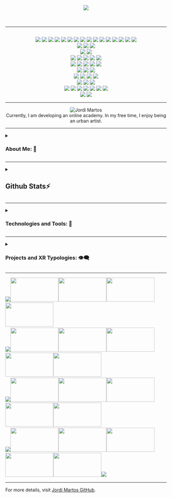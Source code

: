 ﻿<p align="center">
 <img src="https://github.com/PublicAudiovisualXR/Site_PublicAudiovisual_XR/blob/main/assets/Images/Logo/PublicCAI%20White.png"/><br><br>
 <img src="https://komarev.com/ghpvc/?username=jordimartos&style=for-the-badge&color=blueviolet" alt=""/>
</P>

---

<p align="center">
 <br>
 <img src="https://img.shields.io/badge/Patreon-F96854?style=for-the-badge&logo=patreon&logoColor=white"/>
 <img src="https://img.shields.io/badge/LinkedIn-0077B5?style=for-the-badge&logo=linkedin&logoColor=white"/>
 <img src="https://img.shields.io/badge/Behance-0054F7?style=for-the-badge&logo=behance&logoColor=white"/>
 <img src="https://img.shields.io/badge/AngelList-000000?style=for-the-badge&logo=AngelList&logoColor=white"/>
 <img src="https://img.shields.io/badge/Google_Play-414141?style=for-the-badge&logo=google-play&logoColor=white"/>
 <img src="https://img.shields.io/badge/YouTube-FF0000?style=for-the-badge&logo=youtube&logoColor=white"/>
 <img src="https://img.shields.io/badge/Steam-000000?style=for-the-badge&logo=steam&logoColor=white"/>
 <img src="https://img.shields.io/badge/Codepen-000000?style=for-the-badge&logo=codepen&logoColor=white"/>
 <img src="https://img.shields.io/badge/TikTok-000000?style=for-the-badge&logo=tiktok&logoColor=white"/>
 <img src="https://img.shields.io/badge/Mastodon-6364FF?style=for-the-badge&logo=Mastodon&logoColor=white"/>
 <img src="https://img.shields.io/badge/X-000000?style=for-the-badge&logo=x&logoColor=white"/>
 <img src="https://img.shields.io/badge/WhatsApp-25D366?style=for-the-badge&logo=WhatsApp&logoColor=white"/>
 <img src="https://img.shields.io/badge/Facebook-1877F2?style=for-the-badge&logo=facebook&logoColor=white"/>
 <img src="https://img.shields.io/badge/Instagram-E4405F?style=for-the-badge&logo=instagram&logoColor=white"/>
 <img src="https://img.shields.io/badge/Pinterest-%23E60023.svg?&style=for-the-badge&logo=Pinterest&logoColor=white"/>
 <img src="https://img.shields.io/badge/SoundCloud-FF3300?style=for-the-badge&logo=soundcloud&logoColor=white"/>
<br>
 <img src="https://img.shields.io/badge/Academia-fff?style=for-the-badge&logo=academia&logoColor=black"/>
 <img src="https://img.shields.io/badge/Medium-12100E?style=for-the-badge&logo=medium&logoColor=white"/>
 <img src="https://img.shields.io/badge/Slideshare-0077B5?style=for-the-badge&logo=slideshare&logoColor=white"/>
<br>
 <img src="https://img.shields.io/badge/PayPal-00457C?style=for-the-badge&logo=paypal&logoColor=white"/>
 <img src="https://img.shields.io/badge/Stripe-626CD9?style=for-the-badge&logo=Stripe&logoColor=white"/>
<br>
 <img src="https://img.shields.io/badge/Twitch-9146FF?style=for-the-badge&logo=twitch&logoColor=white"/>
 <img src="https://img.shields.io/badge/Udemy-EC5252?style=for-the-badge&logo=Udemy&logoColor=white"/>
 <img src="https://img.shields.io/badge/W3Schools-04AA6D?style=for-the-badge&logo=W3Schools&logoColor=white"/>
 <img src="https://img.shields.io/badge/ChatGPT-74aa9c?style=for-the-badge&logo=openai&logoColor=white"/>
 <img src="https://img.shields.io/badge/Gemini-8E75B2?style=for-the-badge&logo=googlebard&logoColor=fff"/>
<br>
 <img src="https://img.shields.io/badge/Slack-4A154B?style=for-the-badge&logo=slack&logoColor=white"/>
 <img src="https://img.shields.io/badge/Discord-5865F2?style=for-the-badge&logo=discord&logoColor=white"/>
 <img src="https://img.shields.io/badge/Zoom-2D8CFF?style=for-the-badge&logo=zoom&logoColor=white"/>
 <img src="https://img.shields.io/badge/Microsoft_Teams-6264A7?style=for-the-badge&logo=microsoft-teams&logoColor=white"/>
 <img src="https://img.shields.io/badge/Google%20Meet-00897B?style=for-the-badge&logo=google-meet&logoColor=white"/>
<br>
 <img src="https://img.shields.io/badge/web3%20js-F16822?style=for-the-badge&logo=web3.js&logoColor=white"/>
 <img src="https://img.shields.io/badge/Ethereum-3C3C3D?style=for-the-badge&logo=Ethereum&logoColor=white"/>
 <img src="https://img.shields.io/badge/Blockchain.com-121D33?logo=blockchaindotcom&logoColor=fff&style=for-the-badge"/>
<br>
 <img src="https://img.shields.io/badge/Google%20Analytics-E37400?style=for-the-badge&logo=google%20analytics&logoColor=white"/>
 <img src="https://img.shields.io/badge/Google%20Sheets-34A853?style=for-the-badge&logo=google-sheets&logoColor=white"/>
 <img src="https://img.shields.io/badge/Microsoft_Office-D83B01?style=for-the-badge&logo=microsoft-office&logoColor=white"/>
 <img src="https://img.shields.io/badge/Microsoft_Excel-217346?style=for-the-badge&logo=microsoft-excel&logoColor=white"/>
<br> 
 <img src="https://img.shields.io/badge/Adobe%20Creative%20Cloud-DA1F26?style=for-the-badge&logo=Adobe%20Creative%20Cloud&logoColor=white"/>
 <img src="https://img.shields.io/badge/blender-%23F5792A.svg?style=for-the-badge&logo=blender&logoColor=white"/>
 <img src="https://img.shields.io/badge/Godot-478CBF?style=for-the-badge&logo=GodotEngine&logoColor=white"/>
<br>
 <img src="https://img.shields.io/badge/MDN_Web_Docs-black?style=for-the-badge&logo=mdnwebdocs&logoColor=white"/>
 <img src="https://img.shields.io/badge/Markdown-000000?style=for-the-badge&logo=markdown&logoColor=white"/>
 <img src="https://img.shields.io/badge/Xampp-F37623?style=for-the-badge&logo=xampp&logoColor=white"/>
 <img src="https://img.shields.io/badge/WebAssembly-654FF0?style=for-the-badge&logo=WebAssembly&logoColor=white"/>
 <img src="https://img.shields.io/badge/firebase-ffca28?style=for-the-badge&logo=firebase&logoColor=black"/>
 <img src="https://img.shields.io/badge/OpenGL-FFFFFF?style=for-the-badge&logo=opengl"/>
 <img src="https://img.shields.io/badge/VirtualBox-21416b?style=for-the-badge&logo=VirtualBox&logoColor=white"/>
 <br>
 <img src="https://img.shields.io/badge/Arduino-00979D?style=for-the-badge&logo=Arduino&logoColor=white"/>
 <img src="https://img.shields.io/badge/Raspberry%20Pi-A22846?style=for-the-badge&logo=Raspberry%20Pi&logoColor=white"/>
</p>

---

<p align="center">
 <img src="https://github.com/PublicAudiovisualXR/Site_PublicAudiovisual_XR/blob/main/assets/Images/Gif/DemoQXR20_1.gif" title="Jordi Martos"  alt="Jordi Martos"/><br>
 Currently, I am developing an online academy. In my free time, I enjoy being an urban artist.
</p>

---

<details>
<summary>
 
### About Me: 🫴
 
</summary>

I am a passionate researcher in the world of Extended Reality with experience in development, focusing on user experience and the development of digital twins. 
My interests extend to training and development of digital solutions. 

<img src="https://github.com/PublicAudiovisualXR/Site_PublicAudiovisual_XR/blob/main/assets/Images/Gif/DocsU_GarageStories_CCCB.gif" title="PublicAudiovisual XR"  alt="PublicAudiovisual XR"/> 

### Mentoring and talks: 🧠

- 4th International Conference on Virtual Reality
- HealthTech 2030
- The future of HealthTech2030
- DOC-U Experiencias inmersivas
- Festival LH-XR 2020
- GS X DOCSBCN
- LEA (Laboratorio de Educación Aumentada)
- CEFIRE #RealitatVirtual i #RealitatAugmentada a l'aula
- 2ª edició de fira FRICS 2017
- Exposición "Press Start" del Espai Cultura
- Hack And Art Day #8
- Immersió & LeagueOfLegends al JovesSagnier
- Linkafesta 2016 al Jardins de la Pau
- Consumo y creación de contenidos inmersivos (INS Premià de Mar)
- Fotografia esfèrica immersiva al SabaTIC
- Taller RealitatVirtual i Educació al Pla de l'Estany
- RealitatVirtual i Educació a la Jornada mSchools Mobile World Capital
- Frics
- Tecnologia i societat, RealidadVirtual en MakerConvent VR
- Workshop immersiu de Terror amb OculusRift i GoogleCardboard
- Mini Maker Faire Barcelona
- Taller sobre Realidad Virtual y Educación en Espiral, UOC
- III edició Recorreguts Sonors. Accions i Mutacions Sonores
- Realitat Virtual inmersiva i Astronomia
- European Balloon Festival
- MAD Barcelona - II Simultaneous Digital Art Show
- Itnig
- Aumentame
- XIII Jornades Tecnòlogiques de STUCOM
- La Caja Fuerte - Laboratorio Artístico
- TicDate
- 1er Barcelona Virtual Reality Meetup
- Primer taller VR en "Orgatecnos"
- Primera app VR educativa en catalan en "HackatH2On".

</details>

---

<details>
<summary>
 
 ## Github Stats⚡
 
 </summary>

<p align="center">
 <img src="https://github-profile-summary-cards.vercel.app/api/cards/profile-details?username=jordimartos&theme=synthwave"/><br>
 <img width="800" height="220" src="https://streak-stats.demolab.com?user=jordimartos&theme=synthwave&hide_border=true&border_radius=5&card_width=800"><br>  <img width="600" height="200" src="https://github-readme-stats.vercel.app/api?username=jordimartos&show_icons=true&theme=synthwave">
 <img width="400" height="200" src="https://github-readme-stats.vercel.app/api/top-langs/?username=jordimartos&size_weight=0.0005&count_weight=0.3&layout=compact&theme=synthwave"><br><br>
  <img src="https://github-readme-activity-graph.vercel.app/graph?username=jordimartos&theme=xcode"/><br><br>
  <img src="https://github-profile-trophy.vercel.app/?username=jordimartos&theme=dracula"/> 
</P>

</details>

---

<details>
<summary>
 
### Technologies and Tools: 🥷

</summary>
 
### Languages:
| Python | C# | JavaScript | PHP | Q# | Solidity | HTML5 | CSS3 |
|----------|----------|----------|----------|----------|----------|----------|----------|
| <img src="https://techstack-generator.vercel.app/python-icon.svg" title="Python"  alt="Python" width="55" height="55"/> | <img src="https://techstack-generator.vercel.app/csharp-icon.svg" title="CSharp"  alt="CSharp" width="55" height="55"/> | <img src="https://techstack-generator.vercel.app/js-icon.svg" title="JavaScript"  alt="JavaScript" width="55" height="55"/> | <img src="https://github.com/devicons/devicon/blob/master/icons/php/php-original.svg" title="PHP"  alt="PHP" width="55" height="55"/> | <img src="https://github.com/devicons/devicon/blob/master/icons/quasar/quasar-original.svg" title="Quasar"  alt="Quasar" width="55" height="55"/> | <img src="https://github.com/devicons/devicon/blob/master/icons/solidity/solidity-original.svg" title="solidity" alt="solidity" width="55" height="55"/> | <img src="https://github.com/devicons/devicon/blob/master/icons/html5/html5-original.svg" title="Html5"  alt="Html5" width="55" height="55"/> | <img src="https://github.com/devicons/devicon/blob/master/icons/css3/css3-original.svg" title="Css3"  alt="Css3" width="55" height="55"/> |

### Frameworks/Libraries:
| PyTorch | ASP.NET | TensorFlow | Unity | Unreal | Xamarin | OpenCV | Bootstrap | Three.js | A-Frame | WebXR |
|----------|----------|----------|----------|----------|----------|----------|----------|----------|----------|----------|
| <img src="https://github.com/devicons/devicon/blob/master/icons/pytorch/pytorch-original.svg" title="PyTorch"  alt="PyTorch" width="55" height="55"/> | <img src="https://github.com/dotnet/docs/blob/cb475ed45f881e9462e34764480d3b0ebce85e91/docs/images/hub/netcore.svg" title="ASP .NET Core"  alt="ASP .NET Core" width="55" height="55"/> | <img src="https://github.com/devicons/devicon/blob/master/icons/tensorflow/tensorflow-original.svg" title="TensorFlow"  alt="TensorFlow" width="55" height="55"/> | <img src="https://github.com/devicons/devicon/blob/master/icons/unity/unity-original.svg" title="Unity"  alt="Unity" width="55" height="55"/> | <img src="https://github.com/devicons/devicon/blob/master/icons/unrealengine/unrealengine-original.svg" title="Unreal"  alt="Unreal" width="55" height="55"/> | <img src="https://github.com/devicons/devicon/blob/master/icons/xamarin/xamarin-original.svg" title="Xamarin"  alt="Xamarin" width="55" height="55"/> | <img src="https://github.com/devicons/devicon/blob/master/icons/opencv/opencv-original.svg" title="OpenCV"  alt="OpenCV" width="55" height="55"/> | <img src="https://github.com/devicons/devicon/blob/master/icons/bootstrap/bootstrap-original.svg" title="Bootstrap"  alt="Boostrap" width="55" height="55"/> |<img src="https://github.com/devicons/devicon/blob/master/icons/threejs/threejs-original.svg" title="Bootstrap"  alt="Boostrap" width="55" height="55"/> | <img src="https://upload.wikimedia.org/wikipedia/commons/9/92/A-Frame_logo.png" title="A-Frame"  alt="A-Frame" width="55" height="55"/> | <img src="https://immersiveweb.dev/webxr-logo.svg" title="WebXR"  alt="WebXR" width="55" height="55"/> |

### Data Tools:
| Hadoop | Jupyter | Spyder | MySQL | SAS | Power BI | D3.js | Azure | Google Cloud | Git | GitHub | CUDA |
|----------|----------|----------|----------|----------|----------|----------|----------|----------|----------|----------|----------|
| <img src="https://github.com/devicons/devicon/blob/master/icons/hadoop/hadoop-original.svg" title="Hadoop"  alt="Hadoop" width="55" height="55"/> | <img src="https://github.com/devicons/devicon/blob/master/icons/jupyter/jupyter-original.svg" title="Jupyter"  alt="Jupyter" width="55" height="55"/> | <img src="https://github.com/devicons/devicon/blob/master/icons/spyder/spyder-original.svg" title="Spyder"  alt="Spyder" width="55" height="55"/> | <img src="https://techstack-generator.vercel.app/mysql-icon.svg" title="MySQL"  alt="MySQL" width="55" height="55"/> | <img src="https://techstack-generator.vercel.app/sass-icon.svg" title="SAS"  alt="SAS" width="55" height="55"/> | <img src="https://github.com/microsoft/PowerBI-Icons/blob/main/SVG/Power-BI.svg" title="Power BI"  alt="Power BI" width="55" height="55"/> | <img src="https://github.com/devicons/devicon/blob/master/icons/d3js/d3js-original.svg" title="D3.js"  alt="d3.js" width="55" height="55"/> | <img src="https://github.com/devicons/devicon/blob/master/icons/azure/azure-original.svg" title="Azure"  alt="Azure" width="55" height="55"/> | <img src="https://github.com/devicons/devicon/blob/master/icons/googlecloud/googlecloud-original.svg" title="Google Cloud"  alt="Google Cloud" width="55" height="55"/> | <img src="https://github.com/devicons/devicon/blob/master/icons/git/git-original.svg" title="Git"  alt="Git" width="55" height="55"/> | <img src="https://techstack-generator.vercel.app/github-icon.svg" title="GitHub"  alt="GitHub" width="55" height="55"/> | <img src="https://www-igm.univ-mlv.fr/~dr/XPOSE2011/CUDA/img/nvidia_logo.svg" title="CUDA"  alt="CUDA" width="55" height="55"/> |

### Environments/Testing:
| Visual Studio | Sublime Text | Atom | Android Studio | Xcode | Postman | GitHub Actions | Azure DevOps | JIRA | Trello | npm | Yarn |
|----------|----------|----------|----------|----------|----------|----------|----------|----------|----------|----------|----------|
| <img src="https://github.com/devicons/devicon/blob/master/icons/vscode/vscode-original.svg" title="Visual Studio Code"  alt="Visual Studio Code" width="55" height="55"/> | <img src="https://upload.wikimedia.org/wikipedia/commons/7/79/Breezeicons-apps-48-sublime-text.svg" title="Sublime Text"  alt="Sublime Text" width="55" height="55"/> | <img src="https://github.com/devicons/devicon/blob/master/icons/atom/atom-original.svg" title="Atom"  alt="Atom" width="55" height="55"/> | <img src="https://github.com/devicons/devicon/blob/master/icons/androidstudio/androidstudio-original.svg" title="Android Studio"  alt="Android Studio" width="55" height="55"/> | <img src="https://github.com/devicons/devicon/blob/master/icons/xcode/xcode-original.svg" title="Xcode"  alt="Xcode" width="55" height="55"/> | <img src="https://github.com/devicons/devicon/blob/master/icons/postman/postman-original.svg" title="Postman"  alt="Postman" width="55" height="55"/> |  <img src="https://github.com/devicons/devicon/blob/master/icons/githubactions/githubactions-original.svg" title="GitHub Actions"  alt="GitHub Actions" width="55" height="55"/> | <img src="https://github.com/devicons/devicon/blob/master/icons/azuredevops/azuredevops-original.svg" title="Azure DevOps"  alt="Azure DevOps" width="55" height="55"/> | <img src="https://github.com/devicons/devicon/blob/master/icons/jira/jira-original.svg" title="Jira"  alt="Jira" width="55" height="55"/> | <img src="https://github.com/devicons/devicon/blob/master/icons/trello/trello-original.svg" title="Trello"  alt="Trello" width="55" height="55"/> | <img src="https://github.com/devicons/devicon/blob/master/icons/npm/npm-original-wordmark.svg" title="npm"  alt="npm" width="55" height="55"/> | <img src="https://github.com/devicons/devicon/blob/master/icons/yarn/yarn-original.svg" title="Yarn"  alt="Yarn" width="55" height="55"/> |

### OS:
| Windows | Ubuntu | macOS | Android | Raspbian | Chrome OS | MS-DOS |
|----------|----------|----------|----------|----------|----------|----------|
| <img src="https://github.com/devicons/devicon/blob/master/icons/windows11/windows11-original.svg" title="Windows"  alt="Windows" width="55" height="55"/> | <img src="https://github.com/devicons/devicon/blob/master/icons/ubuntu/ubuntu-original.svg" title="Ubuntu"  alt="Ubuntu" width="55" height="55"/> | <img src="https://github.com/devicons/devicon/blob/master/icons/apple/apple-original.svg" title="macOS"  alt="macOS" width="55" height="55"/> | <img src="https://github.com/devicons/devicon/blob/master/icons/android/android-original.svg" title="Android"  alt="Android" width="55" height="55"/> | <img src="https://github.com/goranvasic/svg-logos/blob/main/raspberry-pi-logo.svg" title="Raspbian"  alt="Rasbian" width="55" height="55"/> | <img src="https://github.com/devicons/devicon/blob/master/icons/chrome/chrome-original.svg" title="Google OS"  alt="Google OS" width="55" height="55"/> | <img src="https://github.com/devicons/devicon/blob/master/icons/msdos/msdos-original.svg" title="MS-DOS"  alt="MS-DOS" width="55" height="55"/> |

### CTF Tools:
| OpenSSL | tcpdump | PowerShell | base64 |
|----------|----------|----------|----------|
| <img src="https://github.com/openssl/web/blob/master/img/openssl.svg" title="OpenSSL"  alt="OpenSSL" width="55" height="55"/> | <img src="https://github.com/adcimon/badges/blob/main/tcpdump.svg" title="tcpdump"  alt="tcpdump" width="55" height="55"/> | <img src="https://github.com/devicons/devicon/blob/master/icons/powershell/powershell-original.svg" title="PowerShell"  alt="PowerShell" width="55" height="55"/> | <img src="https://www.quickhash-gui.org/wp-content/uploads/2017/07/base64.png" title="base64"  alt="base64" width="55" height="55"/> |

</details>

---

<details>
<summary>
 
### Projects and XR Typologies: 👁️‍🗨️

</summary>
 
- PublicAudiovisual XR (Advice, Development and training).
- QXR20.academy (Storytelling, Audiovisual, XR, IoT).
- Education and Training (Educational Laboratories and Simulations, Professional and Technical Training, Classrooms and Virtual Learning Environments).
- Health and Medicine (Diagnosis and Evaluation, Therapy and Rehabilitation, Medical Training).
- Architecture and Engineering (Design and Prototyping, Simulation and Planning, Visualization and Presentation).
- Art and Culture (Virtual Exhibitions and Museums, Interactive Artistic Experiences, Restoration and Conservation).

| ARCore | ARKit | Spark AR | Effect House | Cardboard | Oculus | HTC Vive | Pico | Varjo | OpenXR | Hololens | Magic Leap |
|----------|----------|----------|----------|----------|----------|----------|----------|----------|----------|----------|----------|
| <img src="https://th.bing.com/th/id/R.dc05a92911d40ebc1bb4722da24b3353?rik=1pK3zGFL1M3UOg&pid=ImgRaw&r=0" title="ARCore"  alt="ARCore" width="55" height="55"/> | <img src="https://th.bing.com/th/id/OIP.Pgro9L-_XcM4kjIlCInp3gHaHa?rs=1&pid=ImgDetMain" title="ARKit"  alt="ARKit" width="55" height="55"/> | <img src="https://th.bing.com/th/id/OIP.tyYn1Hp8N1OWKW8JGzmTaAHaHa?rs=1&pid=ImgDetMain" title="Spark AR"  alt="Spark AR" width="55" height="55"/> | <img src="https://styles.redditmedia.com/t5_5phdlq/styles/communityIcon_3yntv1jnxtc81.png?width=256&s=be1aa9ea972d85c8e89c411ec17a2d7b24822dbd" title="Effect House"  alt="Effect House" width="55" height="55"/> | <img src="https://th.bing.com/th/id/OIP.8-wd9ZnJZxczKhbDE0lDbQHaFQ?rs=1&pid=ImgDetMain" title="Cardboard"  alt="Cardboard" width="55" height="55"/> | <img src="https://logos-world.net/wp-content/uploads/2021/02/Oculus-Emblem.jpg" title="Oculus"  alt="Oculus" width="55" height="55"/> | <img src="https://th.bing.com/th/id/OIP.MHYNRTWTL7mB1CpokSkrOwAAAA?rs=1&pid=ImgDetMain" title="HTC Vive"  alt="HTC Vive" width="55" height="55"/> | <img src="https://th.bing.com/th/id/OIP.yWkoa3AVabSgou_NEvmlwgAAAA?w=256&h=256&rs=1&pid=ImgDetMain" title="Pico"  alt="Pico" width="55" height="55"/> | <img src="https://i.scdn.co/image/3bc05fa6e5322bcf210ff9aa546c3f11fcdb5649" title="Varjo"  alt="Varjo" width="55" height="55"/> | <img src="https://www.linuxadictos.com/wp-content/uploads/openxr-logo-2-500x281.jpg" title="OpenXR"  alt="OpenXR" width="55" height="55"/> | <img src="https://th.bing.com/th/id/R.6b2be0fe224bba0729f2c7a937ebe21a?rik=1uNNZBvWm9Tcmg&pid=ImgRaw&r=0" title="Hololens"  alt="Hololens" width="55" height="55"/> | <img src="https://tm.ibxk.com.br/2020/07/07/07130411460331.jpg" title="Magic Leap"  alt="Magic Leap" width="55" height="55"/> |

</details>
 
---
<img height="75" src="https://github.com/PublicAudiovisualXR/Site_PublicAudiovisual_XR/blob/main/assets/Images/AI/IntroAI.png"/><img width="150" height="75" src="https://github.com/PublicAudiovisualXR/Site_PublicAudiovisual_XR/blob/main/assets/Images/Gif/TexturaInterna.gif"/><img width="150" height="75" src="https://github.com/PublicAudiovisualXR/Site_PublicAudiovisual_XR/blob/main/assets/Images/Gif/CurveImage.gif"/><img width="150" height="75" src="https://github.com/PublicAudiovisualXR/Site_PublicAudiovisual_XR/blob/main/assets/Images/Gif/TexturaExterna.gif"/><img width="150" height="75" src="https://github.com/PublicAudiovisualXR/Site_PublicAudiovisual_XR/blob/main/assets/Images/Gif/BotonGeometria.gif"/>
<br>
<img height="75" src="https://github.com/PublicAudiovisualXR/Site_PublicAudiovisual_XR/blob/main/assets/Images/AI/Iot%20Front.png"/><img width="150" height="75" src="https://github.com/PublicAudiovisualXR/Site_PublicAudiovisual_XR/blob/main/assets/Images/Gif/Evolucio.net.gif"/><img width="150" height="75" src="https://github.com/PublicAudiovisualXR/Site_PublicAudiovisual_XR/blob/main/assets/Images/Gif/Evolucio.net1.gif"/><img width="150" height="75" src="https://github.com/PublicAudiovisualXR/Site_PublicAudiovisual_XR/blob/main/assets/Images/Gif/Evolucio.net2.gif"/><img width="150" height="75" src="https://github.com/PublicAudiovisualXR/Site_PublicAudiovisual_XR/blob/main/assets/Images/Gif/VisitaVirtualHUBBellvitgeInt.gif"/><img width="150" height="75" src="https://github.com/PublicAudiovisualXR/Site_PublicAudiovisual_XR/blob/main/assets/Images/Gif/VisitaVirtualHUBBellvitge.gif"/>
<br>
<img height="75" src="https://github.com/PublicAudiovisualXR/Site_PublicAudiovisual_XR/blob/main/assets/Images/AI/chuky.png"/><img width="150" height="75" src="https://github.com/PublicAudiovisualXR/Site_PublicAudiovisual_XR/blob/main/assets/Images/Gif/Hunter.gif"/><img width="150" height="75" src="https://github.com/PublicAudiovisualXR/Site_PublicAudiovisual_XR/blob/main/assets/Images/Gif/Animations2D.gif"/><img width="150" height="75" src="https://github.com/PublicAudiovisualXR/Site_PublicAudiovisual_XR/blob/main/assets/Images/Gif/SontraficGif.gif"/><img width="150" height="75" src="https://github.com/PublicAudiovisualXR/Site_PublicAudiovisual_XR/blob/main/assets/Images/Gif/Demo3D.gif"/><img width="150" height="75" src="https://github.com/PublicAudiovisualXR/Site_PublicAudiovisual_XR/blob/main/assets/Images/Gif/Almacelless.gif"/>
<br>
<img height="75" src="https://github.com/PublicAudiovisualXR/Site_PublicAudiovisual_XR/blob/main/assets/Images/AI/zoombieMovil.png"/><img width="150" height="75" src="https://github.com/PublicAudiovisualXR/Site_PublicAudiovisual_XR/blob/main/assets/Images/Gif/2DCityTowm.gif"/><img width="150" height="75" src="https://github.com/PublicAudiovisualXR/Site_PublicAudiovisual_XR/blob/main/assets/Images/Gif/CreatorKit.gif"/><img width="150" height="75" src="https://github.com/PublicAudiovisualXR/Site_PublicAudiovisual_XR/blob/main/assets/Images/Gif/Kart20.gif"/><img width="150" height="75" src="https://github.com/PublicAudiovisualXR/Site_PublicAudiovisual_XR/blob/main/assets/Images/Gif/FirstPlayerShootingTerror20.gif"/><img width="150" height="75" src="https://github.com/PublicAudiovisualXR/Site_PublicAudiovisual_XR/blob/main/assets/Images/Gif/Lego.gif"/><img height="75" src="https://github.com/PublicAudiovisualXR/Site_PublicAudiovisual_XR/blob/main/assets/Images/AI/Storyt%20Front.png"/>

---

For more details, visit [Jordi Martos GitHub](https://github.com/jordimartos).
